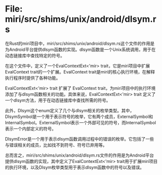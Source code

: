# File: miri/src/shims/unix/android/dlsym.rs

在Rust的miri项目中，miri/src/shims/unix/android/dlsym.rs这个文件的作用是为Android平台提供dlsym函数的实现。dlsym函数是一个Unix系统调用，用于在动态链接库中查找特定的符号。

在这个文件中，定义了一个EvalContextExt<'mir> trait，它是miri项目中扩展EvalContext trait的一个扩展。EvalContext trait是miri的核心执行环境，在解释执行程序时提供了各种功能。

EvalContextExt<'mir> trait 扩展了 EvalContext trait，为miri项目中的执行环境添加了与dlsym函数相关的功能。具体来说，EvalContextExt<'mir> trait 定义了一个dlsym方法，用于在动态链接库中查找所需的符号。

此外，Dlsym这个enum定义了几个与dlsym相关的枚举类型。其中，DlsymSymbol是一个用于表示符号的枚举，它有两个成员，ExternalSymbol和InternalSymbol。ExternalSymbol表示一个外部可见的符号，而InternalSymbol表示一个内部定义的符号。

DlsymError是一个用于表示dlsym函数调用过程中的错误的枚举。它包括了一些与错误相关的成员，比如找不到符号、符号已弃用等。

总而言之，miri/src/shims/unix/android/dlsym.rs文件的作用是为Android平台提供dlsym函数的实现，其中定义了EvalContextExt<'mir> trait用于扩展miri项目的执行环境，以及Dlsym枚举类型用于表示dlsym函数中的符号以及错误。

